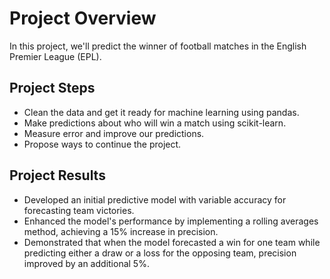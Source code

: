 # **Project Overview**

In this project, we'll predict the winner of football matches in the English Premier League (EPL).

## **Project Steps**

- Clean the data and get it ready for machine learning using pandas.
- Make predictions about who will win a match using scikit-learn.
- Measure error and improve our predictions.
- Propose ways to continue the project.

## **Project Results**
- Developed an initial predictive model with variable accuracy for forecasting team victories.
- Enhanced the model's performance by implementing a rolling averages method, achieving a 15% increase in precision.
- Demonstrated that when the model forecasted a win for one team while predicting either a draw or a loss for the opposing team, precision improved by an additional 5%.
